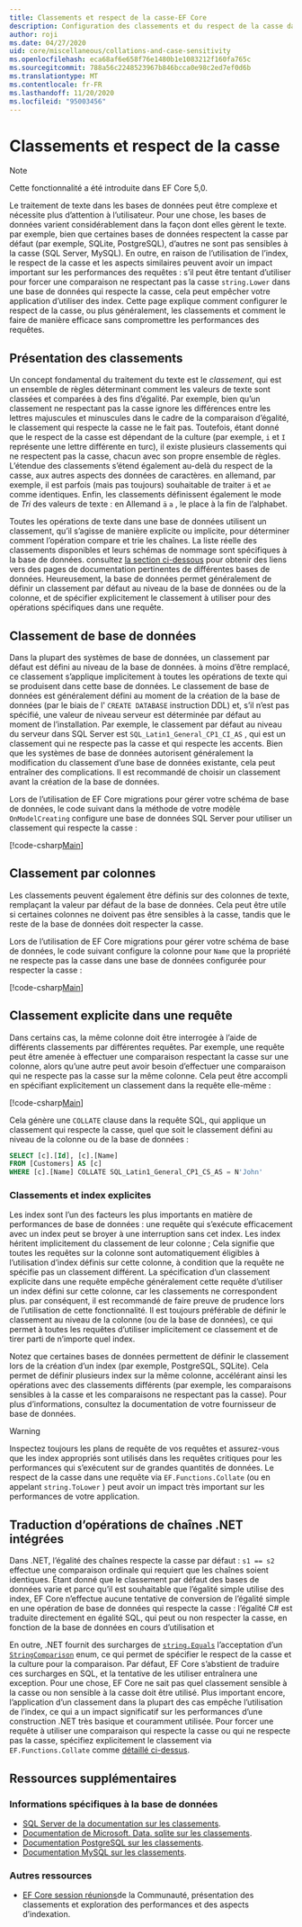```yaml
---
title: Classements et respect de la casse-EF Core
description: Configuration des classements et du respect de la casse dans la base de données et sur les requêtes avec Entity Framework Core
author: roji
ms.date: 04/27/2020
uid: core/miscellaneous/collations-and-case-sensitivity
ms.openlocfilehash: eca68af6e658f76e1480b1e1083212f160fa765c
ms.sourcegitcommit: 788a56c2248523967b846bcca0e98c2ed7ef0d6b
ms.translationtype: MT
ms.contentlocale: fr-FR
ms.lasthandoff: 11/20/2020
ms.locfileid: "95003456"
---
```

# <a name="collations-and-case-sensitivity"></a>Classements et respect de la casse

> [!NOTE]
> Cette fonctionnalité a été introduite dans EF Core 5,0.

Le traitement de texte dans les bases de données peut être complexe et nécessite plus d’attention à l’utilisateur. Pour une chose, les bases de données varient considérablement dans la façon dont elles gèrent le texte. par exemple, bien que certaines bases de données respectent la casse par défaut (par exemple, SQLite, PostgreSQL), d’autres ne sont pas sensibles à la casse (SQL Server, MySQL). En outre, en raison de l’utilisation de l’index, le respect de la casse et les aspects similaires peuvent avoir un impact important sur les performances des requêtes : s’il peut être tentant d’utiliser pour forcer une comparaison ne respectant pas la casse `string.Lower` dans une base de données qui respecte la casse, cela peut empêcher votre application d’utiliser des index. Cette page explique comment configurer le respect de la casse, ou plus généralement, les classements et comment le faire de manière efficace sans compromettre les performances des requêtes.

## <a name="introduction-to-collations"></a>Présentation des classements

Un concept fondamental du traitement du texte est le *classement*, qui est un ensemble de règles déterminant comment les valeurs de texte sont classées et comparées à des fins d’égalité. Par exemple, bien qu’un classement ne respectant pas la casse ignore les différences entre les lettres majuscules et minuscules dans le cadre de la comparaison d’égalité, le classement qui respecte la casse ne le fait pas. Toutefois, étant donné que le respect de la casse est dépendant de la culture (par exemple, `i` et `I` représente une lettre différente en turc), il existe plusieurs classements qui ne respectent pas la casse, chacun avec son propre ensemble de règles. L’étendue des classements s’étend également au-delà du respect de la casse, aux autres aspects des données de caractères. en allemand, par exemple, il est parfois (mais pas toujours) souhaitable de traiter `ä` et `ae` comme identiques. Enfin, les classements définissent également le mode de *Tri* des valeurs de texte : en Allemand `ä` `a` , le place à la fin de l’alphabet.

Toutes les opérations de texte dans une base de données utilisent un classement, qu’il s’agisse de manière explicite ou implicite, pour déterminer comment l’opération compare et trie les chaînes. La liste réelle des classements disponibles et leurs schémas de nommage sont spécifiques à la base de données. consultez [la section ci-dessous](#database-specific-information) pour obtenir des liens vers des pages de documentation pertinentes de différentes bases de données. Heureusement, la base de données permet généralement de définir un classement par défaut au niveau de la base de données ou de la colonne, et de spécifier explicitement le classement à utiliser pour des opérations spécifiques dans une requête.

## <a name="database-collation"></a>Classement de base de données

Dans la plupart des systèmes de base de données, un classement par défaut est défini au niveau de la base de données. à moins d’être remplacé, ce classement s’applique implicitement à toutes les opérations de texte qui se produisent dans cette base de données. Le classement de base de données est généralement défini au moment de la création de la base de données (par le biais de l' `CREATE DATABASE` instruction DDL) et, s’il n’est pas spécifié, une valeur de niveau serveur est déterminée par défaut au moment de l’installation. Par exemple, le classement par défaut au niveau du serveur dans SQL Server est `SQL_Latin1_General_CP1_CI_AS` , qui est un classement qui ne respecte pas la casse et qui respecte les accents. Bien que les systèmes de base de données autorisent généralement la modification du classement d’une base de données existante, cela peut entraîner des complications. Il est recommandé de choisir un classement avant la création de la base de données.

Lors de l’utilisation de EF Core migrations pour gérer votre schéma de base de données, le code suivant dans la méthode de votre modèle `OnModelCreating` configure une base de données SQL Server pour utiliser un classement qui respecte la casse :

[!code-csharp[Main](../../../samples/core/Miscellaneous/Collations/Program.cs?range=40)]

## <a name="column-collation"></a>Classement par colonnes

Les classements peuvent également être définis sur des colonnes de texte, remplaçant la valeur par défaut de la base de données. Cela peut être utile si certaines colonnes ne doivent pas être sensibles à la casse, tandis que le reste de la base de données doit respecter la casse.

Lors de l’utilisation de EF Core migrations pour gérer votre schéma de base de données, le code suivant configure la colonne pour `Name` que la propriété ne respecte pas la casse dans une base de données configurée pour respecter la casse :

[!code-csharp[Main](../../../samples/core/Miscellaneous/Collations/Program.cs?name=OnModelCreating&highlight=6)]

## <a name="explicit-collation-in-a-query"></a>Classement explicite dans une requête

Dans certains cas, la même colonne doit être interrogée à l’aide de différents classements par différentes requêtes. Par exemple, une requête peut être amenée à effectuer une comparaison respectant la casse sur une colonne, alors qu’une autre peut avoir besoin d’effectuer une comparaison qui ne respecte pas la casse sur la même colonne. Cela peut être accompli en spécifiant explicitement un classement dans la requête elle-même :

[!code-csharp[Main](../../../samples/core/Miscellaneous/Collations/Program.cs?name=SimpleQueryCollation)]

Cela génère une `COLLATE` clause dans la requête SQL, qui applique un classement qui respecte la casse, quel que soit le classement défini au niveau de la colonne ou de la base de données :

```sql
SELECT [c].[Id], [c].[Name]
FROM [Customers] AS [c]
WHERE [c].[Name] COLLATE SQL_Latin1_General_CP1_CS_AS = N'John'
```

### <a name="explicit-collations-and-indexes"></a>Classements et index explicites

Les index sont l’un des facteurs les plus importants en matière de performances de base de données : une requête qui s’exécute efficacement avec un index peut se broyer à une interruption sans cet index. Les index héritent implicitement du classement de leur colonne ; Cela signifie que toutes les requêtes sur la colonne sont automatiquement éligibles à l’utilisation d’index définis sur cette colonne, à condition que la requête ne spécifie pas un classement différent. La spécification d’un classement explicite dans une requête empêche généralement cette requête d’utiliser un index défini sur cette colonne, car les classements ne correspondent plus. par conséquent, il est recommandé de faire preuve de prudence lors de l’utilisation de cette fonctionnalité. Il est toujours préférable de définir le classement au niveau de la colonne (ou de la base de données), ce qui permet à toutes les requêtes d’utiliser implicitement ce classement et de tirer parti de n’importe quel index.

Notez que certaines bases de données permettent de définir le classement lors de la création d’un index (par exemple, PostgreSQL, SQLite). Cela permet de définir plusieurs index sur la même colonne, accélérant ainsi les opérations avec des classements différents (par exemple, les comparaisons sensibles à la casse et les comparaisons ne respectant pas la casse). Pour plus d’informations, consultez la documentation de votre fournisseur de base de données.

> [!WARNING]
> Inspectez toujours les plans de requête de vos requêtes et assurez-vous que les index appropriés sont utilisés dans les requêtes critiques pour les performances qui s’exécutent sur de grandes quantités de données. Le respect de la casse dans une requête via `EF.Functions.Collate` (ou en appelant `string.ToLower` ) peut avoir un impact très important sur les performances de votre application.

## <a name="translation-of-built-in-net-string-operations"></a>Traduction d’opérations de chaînes .NET intégrées

Dans .NET, l’égalité des chaînes respecte la casse par défaut : `s1 == s2` effectue une comparaison ordinale qui requiert que les chaînes soient identiques. Étant donné que le classement par défaut des bases de données varie et parce qu’il est souhaitable que l’égalité simple utilise des index, EF Core n’effectue aucune tentative de conversion de l’égalité simple en une opération de base de données qui respecte la casse : l’égalité C# est traduite directement en égalité SQL, qui peut ou non respecter la casse, en fonction de la base de données en cours d’utilisation et

En outre, .NET fournit des surcharges de [`string.Equals`](/dotnet/api/system.string.equals#System_String_Equals_System_String_System_StringComparison_) l’acceptation d’un [`StringComparison`](/dotnet/api/system.stringcomparison) enum, ce qui permet de spécifier le respect de la casse et la culture pour la comparaison. Par défaut, EF Core s’abstient de traduire ces surcharges en SQL, et la tentative de les utiliser entraînera une exception. Pour une chose, EF Core ne sait pas quel classement sensible à la casse ou non sensible à la casse doit être utilisé. Plus important encore, l’application d’un classement dans la plupart des cas empêche l’utilisation de l’index, ce qui a un impact significatif sur les performances d’une construction .NET très basique et couramment utilisée. Pour forcer une requête à utiliser une comparaison qui respecte la casse ou qui ne respecte pas la casse, spécifiez explicitement le classement via `EF.Functions.Collate` comme [détaillé ci-dessus](#explicit-collations-and-indexes).

## <a name="additional-resources"></a>Ressources supplémentaires

### <a name="database-specific-information"></a>Informations spécifiques à la base de données

* [SQL Server de la documentation sur les classements](/sql/relational-databases/collations/collation-and-unicode-support).
* [Documentation de Microsoft. Data. sqlite sur les classements](/dotnet/standard/data/sqlite/collation).
* [Documentation PostgreSQL sur les classements](https://www.postgresql.org/docs/current/collation.html).
* [Documentation MySQL sur les classements](https://dev.mysql.com/doc/refman/en/charset-general.html).

### <a name="other-resources"></a>Autres ressources

* [EF Core session réunions](https://www.youtube.com/watch?v=OgMhLVa_VfA&list=PLdo4fOcmZ0oX-DBuRG4u58ZTAJgBAeQ-t&index=1)de la Communauté, présentation des classements et exploration des performances et des aspects d’indexation.
